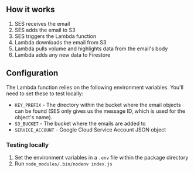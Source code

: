 ## How it works

1. SES receives the email
1. SES adds the email to S3
1. SES triggers the Lambda function
1. Lambda downloads the email from S3
1. Lambda pulls volume and highlights data from the email's body
1. Lambda adds any new data to Firestore

## Configuration

The Lambda function relies on the following environment variables. You'll need to set these to test locally:

* `KEY_PREFIX` - The directory within the bucket where the email objects can be found (SES only gives us the message ID, which is used for the object's name).
* `S3_BUCKET` - The bucket where the emails are added to
* `SERVICE_ACCOUNT` - Google Cloud Service Account JSON object

### Testing locally

1. Set the environment variables in a `.env` file within the package directory
1. Run `node_modules/.bin/nodenv index.js`
